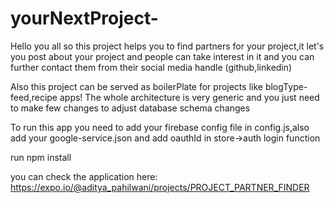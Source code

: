 # yourNextProject-

Hello you all so this project helps you to find partners for your project,it let's you post about your project and people can take interest in it
and you can further contact them from their social media handle (github,linkedin)

Also this project can be served as boilerPlate for projects like blogType-feed,recipe apps!
The whole architecture is very generic and you just need to make few changes to adjust database schema changes

To run this app you need to add your firebase config file in config.js,also add your google-service.json
and add oauthId in store->auth login function

run npm install

you can check the application here:
https://expo.io/@aditya_pahilwani/projects/PROJECT_PARTNER_FINDER
